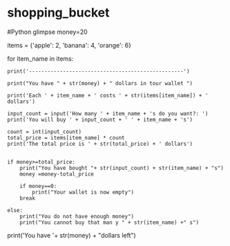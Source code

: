 # shopping_bucket
#Python glimpse
money=20

items = {'apple': 2, 'banana': 4, 'orange': 6}


for item_name in items:
    
    print('--------------------------------------------------')
   
    print("You have " + str(money) + " dollars in tour wallet ")
    
    print('Each ' + item_name + ' costs ' + str(items[item_name]) + ' dollars')
    
    input_count = input('How many ' + item_name + 's do you want?: ')
    print('You will buy ' + input_count + ' ' + item_name + 's')
    
    count = int(input_count)
    total_price = items[item_name] * count
    print('The total price is ' + str(total_price) + ' dollars')
    
    
    if money>=total_price:
        print("You have bought "+ str(input_count) + str(item_name) + "s")
        money =money-total_price
        
        if money==0:
            print("Your wallet is now empty")
        break  
        
    else:
        print("You do not have enough money")
        print("You cannot buy that man y " + str(item_name) +" s")


print('You have '+ str(money) + "dollars left")    
   
    
